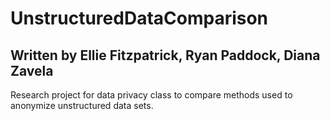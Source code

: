 # UnstructuredDataComparison
## Written by Ellie Fitzpatrick, Ryan Paddock, Diana Zavela 
Research project for data privacy class to compare methods used to anonymize unstructured data sets.

